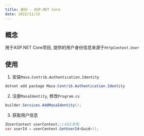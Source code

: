 ```yaml
---
title: 身份 - ASP.NET Core
date: 2022/11/15
---
```



## 概念

用于ASP.NET Core项目, 提供的用户身份信息来源于`HttpContext.User`

## 使用

1. 安装`Masa.Contrib.Authentication.Identity`

``` C#
dotnet add package Masa.Contrib.Authentication.Identity
```

2. 注册`MasaIdentity`, 修改`Program.cs`

``` C#
builder.Services.AddMasaIdentity();
```

3. 获取用户信息

``` C#
IUserContext userContext;//从DI获取
var userId = userContext.GetUserId<Guid>();
```